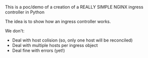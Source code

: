 This is a poc/demo of a creation of a REALLY SIMPLE NGINX ingress controller in Python

The idea is to show how an ingress controller works.

We don't:
* Deal with host colision (so, only one host will be reconciled)
* Deal with multiple hosts per ingress object
* Deal fine with errors (yet!)